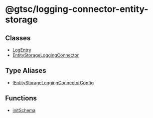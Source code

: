 # @gtsc/logging-connector-entity-storage

## Classes

- [LogEntry](classes/LogEntry.md)
- [EntityStorageLoggingConnector](classes/EntityStorageLoggingConnector.md)

## Type Aliases

- [IEntityStorageLoggingConnectorConfig](type-aliases/IEntityStorageLoggingConnectorConfig.md)

## Functions

- [initSchema](functions/initSchema.md)
